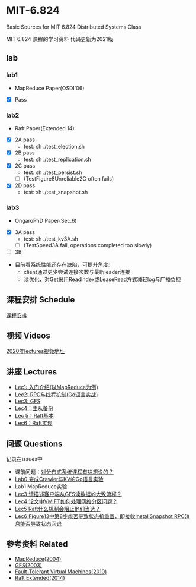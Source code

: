 # MIT-6.824
Basic Sources for MIT 6.824 Distributed Systems Class

MIT 6.824 课程的学习资料 代码更新为2021版


## lab

### lab1
-	MapReduce Paper(OSDI'06)  
- [x]	Pass

### lab2  
-	Raft Paper(Extended 14)  
- [x]	2A pass  
	- test: sh ./test_election.sh  
- [x]	2B pass
	- test: sh ./test_replication.sh  
- [x]   2C pass  
	- test: sh ./test_persist.sh  
	- [ ] (TestFigure8Unreliable2C often fails) 
- [x]   2D pass
	- test: sh ./test_snapshot.sh  

### lab3
-	OngaroPhD Paper(Sec.6)  
- [x]	3A pass
	- test: sh ./test_kv3A.sh
	- [ ] (TestSpeed3A fail, operations completed too slowly)  
- [ ]   3B  
- 目前看系统性能还存在缺陷，可提升角度:
	- client通过更少尝试连接次数与最新leader连接  
	- 读优化，对Get采用ReadIndex或LeaseRead方式减轻log与广播负担

## 课程安排 Schedule

[课程安排](https://pdos.csail.mit.edu/6.824/schedule.html)

## 视频 Videos

[2020年lectures视频地址](https://www.bilibili.com/video/av87684880)

## 讲座 Lectures

- [Lec1: 入门介绍(以MapReduce为例)](https://github.com/chaozh/MIT-6.824/issues/2)
- [Lec2: RPC与线程机制(Go语言实战)](https://github.com/chaozh/MIT-6.824/issues/3)
- [Lec3: GFS](https://github.com/chaozh/MIT-6.824/issues/6)
- [Lec4：主从备份](https://github.com/chaozh/MIT-6.824/issues/7)
- [Lec 5：Raft基本](https://github.com/chaozh/MIT-6.824/issues/9)
- [Lec6：Raft实现](https://github.com/chaozh/MIT-6.824/issues/10)

## 问题 Questions

记录在issues中

- 课前问题：[对分布式系统课程有啥想说的？](https://github.com/chaozh/MIT-6.824/issues/1)
- [Lab0 完成Crawler与KV的Go语言实验](https://github.com/chaozh/MIT-6.824/issues/4)
- Lab1 MapReduce实验
- [Lec3 请描述客户端从GFS读数据的大致流程？](https://github.com/chaozh/MIT-6.824/issues/6)
- [Lec4 论文中VM FT如何处理网络分区问题？](https://github.com/chaozh/MIT-6.824/issues/7)
- [Lec5 Raft什么机制会阻止他们当选？](https://github.com/chaozh/MIT-6.824/issues/9)
- [Lec6 Figure13中第8步能否导致状态机重置，即接收InstallSnapshot RPC消息能否导致状态回退](https://github.com/chaozh/MIT-6.824/issues/10)

## 参考资料 Related

- [MapReduce(2004)](https://pdos.csail.mit.edu/6.824/papers/mapreduce.pdf)
- [GFS(2003)](https://static.googleusercontent.com/media/research.google.com/zh-CN//archive/gfs-sosp2003.pdf)
- [Fault-Tolerant Virtual Machines(2010)](https://pdos.csail.mit.edu/6.824/papers/vm-ft.pdf)
- [Raft Extended(2014)](https://pdos.csail.mit.edu/6.824/papers/raft-extended.pdf)



